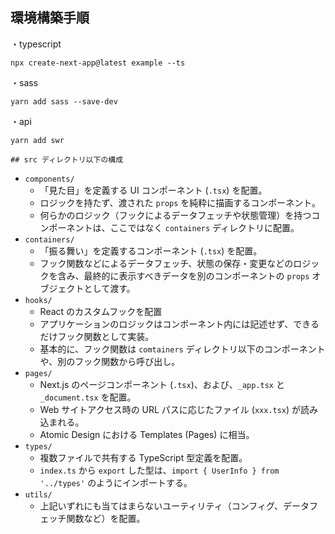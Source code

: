 ## 環境構築手順

・typescript

```
npx create-next-app@latest example --ts
```

・sass

```
yarn add sass --save-dev
```

・api

```
yarn add swr
```

```
## src ディレクトリ以下の構成
```

- `components/`
  - 「見た目」を定義する UI コンポーネント (`.tsx`) を配置。
  - ロジックを持たず、渡された `props` を純粋に描画するコンポーネント。
  - 何らかのロジック（フックによるデータフェッチや状態管理）を持つコンポーネントは、ここではなく `containers` ディレクトリに配置。
- `containers/`
  - 「振る舞い」を定義するコンポーネント (`.tsx`) を配置。
  - フック関数などによるデータフェッチ、状態の保存・変更などのロジックを含み、最終的に表示すべきデータを別のコンポーネントの `props` オブジェクトとして渡す。
- `hooks/`
  - React のカスタムフックを配置
  - アプリケーションのロジックはコンポーネント内には記述せず、できるだけフック関数として実装。
  - 基本的に、フック関数は `comtainers` ディレクトリ以下のコンポーネントや、別のフック関数から呼び出し。
- `pages/`
  - Next.js のページコンポーネント (`.tsx`)、および、`_app.tsx` と `_document.tsx` を配置。
  - Web サイトアクセス時の URL パスに応じたファイル (`xxx.tsx`) が読み込まれる。
  - Atomic Design における Templates (Pages) に相当。
- `types/`
  - 複数ファイルで共有する TypeScript 型定義を配置。
  - `index.ts` から `export` した型は、`import { UserInfo } from '../types'` のようにインポートする。
- `utils/`
  - 上記いずれにも当てはまらないユーティリティ（コンフィグ、データフェッチ関数など）を配置。
